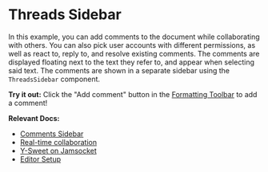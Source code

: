 # Threads Sidebar

In this example, you can add comments to the document while collaborating with others. You can also pick user accounts with different permissions, as well as react to, reply to, and resolve existing comments. The comments are displayed floating next to the text they refer to, and appear when selecting said text. The comments are shown in a separate sidebar using the `ThreadsSidebar` component.

**Try it out:** Click the "Add comment" button in
the [Formatting Toolbar](/docs/react/components/formatting-toolbar) to add a
comment!

**Relevant Docs:**

- [Comments Sidebar](/docs/features/collaboration/comments#sidebar-view)
- [Real-time collaboration](/docs/features/collaboration)
- [Y-Sweet on Jamsocket](https://docs.jamsocket.com/y-sweet/tutorials/blocknote)
- [Editor Setup](/docs/getting-started/editor-setup)
